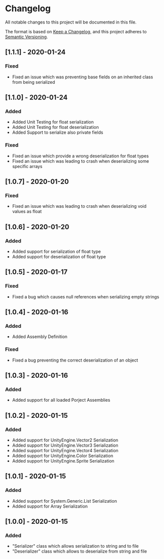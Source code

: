 # Changelog

All notable changes to this project will be documented in this file.

The format is based on [Keep a Changelog](https://keepachangelog.com/en/1.0.0/),
and this project adheres to [Semantic Versioning](https://semver.org/spec/v2.0.0.html).

## [1.1.1] - 2020-01-24

### Fixed
- Fixed an issue which was preventing base fields on an inherited class from being serialized

## [1.1.0] - 2020-01-24

### Added
- Added Unit Testing for float serialization
- Added Unit Testing for float deserialization
- Added Support to serialize also private fields

### Fixed
- Fixed an issue which provide a wrong deserialization for float types
- Fixed an issue which was leading to crash when deserializing some specific arrays

## [1.0.7] - 2020-01-20

### Fixed
- Fixed an issue which was leading to crash when deserializing void values as float

## [1.0.6] - 2020-01-20

### Added
- Added support for serialization of float type
- Added support for deserialization of float type

## [1.0.5] - 2020-01-17

### Fixed
- Fixed a bug which causes null references when serializing empty strings

## [1.0.4] - 2020-01-16

### Added
- Added Assembly Definition

### Fixed
- Fixed a bug preventing the correct deserialization of an object

## [1.0.3] - 2020-01-16

### Added
- Added support for all loaded Porject Assemblies

## [1.0.2] - 2020-01-15

### Added
- Added support for UnityEngine.Vector2 Serialization
- Added support for UnityEngine.Vector3 Serialization
- Added support for UnityEngine.Vector4 Serialization
- Added support for UnityEngine.Color Serialization
- Added support for UnityEngine.Sprite Serialization

## [1.0.1] - 2020-01-15

### Added
- Added support for System.Generic.List Serialization
- Added support for Array Serialization

## [1.0.0] - 2020-01-15

### Added
- "Serializer" class which allows serialization to string and to file
- "Deserializer" class which allows to deserialize from string and file
